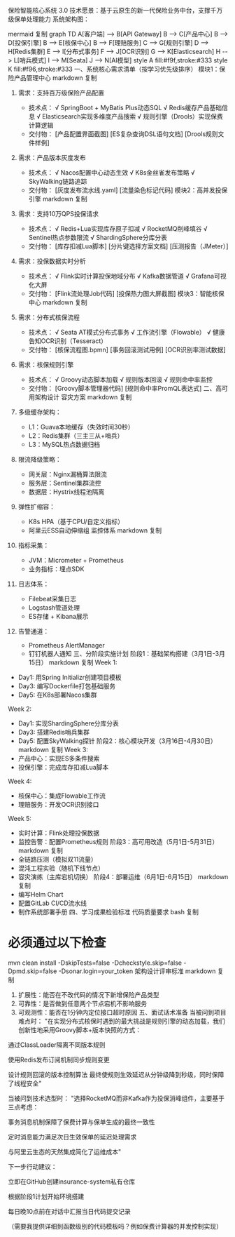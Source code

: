 保险智能核心系统 3.0
技术愿景：基于云原生的新一代保险业务中台，支撑千万级保单处理能力
系统架构图：

mermaid
复制
graph TD
A[客户端] --> B[API Gateway]
B --> C[产品中心]
B --> D[投保引擎]
B --> E[核保中心]
B --> F[理赔服务]
C --> G[规则引擎]
D --> H[Redis集群]
E --> I[分布式事务]
F --> J[OCR识别]
G --> K[Elasticsearch]
H --> L[哨兵模式]
I --> M[Seata]
J --> N[AI模型]
style A fill:#f9f,stroke:#333
style K fill:#f96,stroke:#333
一、系统核心需求清单（按学习优先级排序）
模块1：保险产品管理中心
markdown
复制
1. 需求：支持百万级保险产品配置
    - 技术点：
      √ SpringBoot + MyBatis Plus动态SQL
      √ Redis缓存产品基础信息
      √ Elasticsearch实现多维度产品搜索
      √ 规则引擎（Drools）实现保费计算逻辑
    - 交付物：
      [产品配置界面截图]
      [ES复杂查询DSL语句文档]
      [Drools规则文件样例]

2. 需求：产品版本灰度发布
    - 技术点：
      √ Nacos配置中心动态生效
      √ K8s金丝雀发布策略
      √ SkyWalking链路追踪
    - 交付物：
      [灰度发布流水线.yaml]
      [流量染色标记代码]
      模块2：高并发投保引擎
      markdown
      复制
3. 需求：支持10万QPS投保请求
    - 技术点：
      √ Redis+Lua实现库存原子扣减
      √ RocketMQ削峰填谷
      √ Sentinel热点参数限流
      √ ShardingSphere分库分表
    - 交付物：
      [库存扣减Lua脚本]
      [分片键选择方案文档]
      [压测报告（JMeter）]

4. 需求：投保数据实时分析
    - 技术点：
      √ Flink实时计算投保地域分布
      √ Kafka数据管道
      √ Grafana可视化大屏
    - 交付物：
      [Flink流处理Job代码]
      [投保热力图大屏截图]
      模块3：智能核保中心
      markdown
      复制
5. 需求：分布式核保流程
    - 技术点：
      √ Seata AT模式分布式事务
      √ 工作流引擎（Flowable）
      √ 健康告知OCR识别（Tesseract）
    - 交付物：
      [核保流程图.bpmn]
      [事务回滚测试用例]
      [OCR识别率测试数据]

6. 需求：核保规则引擎
    - 技术点：
      √ Groovy动态脚本加载
      √ 规则版本回滚
      √ 规则命中率监控
    - 交付物：
      [Groovy脚本管理器代码]
      [规则命中率PromQL表达式]
      二、高可用架构设计
      容灾方案
      markdown
      复制
1. 多级缓存架构：
    - L1：Guava本地缓存（失效时间30秒）
    - L2：Redis集群（三主三从+哨兵）
    - L3：MySQL热点数据归档

2. 限流降级策略：
    - 网关层：Nginx漏桶算法限流
    - 服务层：Sentinel集群流控
    - 数据层：Hystrix线程池隔离

3. 弹性扩缩容：
    - K8s HPA（基于CPU/自定义指标）
    - 阿里云ESS自动伸缩组
      监控体系
      markdown
      复制
1. 指标采集：
    - JVM：Micrometer + Prometheus
    - 业务指标：埋点SDK

2. 日志体系：
    - Filebeat采集日志
    - Logstash管道处理
    - ES存储 + Kibana展示

3. 告警通道：
    - Prometheus AlertManager
    - 钉钉机器人通知
      三、分阶段实施计划
      阶段1：基础架构搭建（3月1日-3月15日）
      markdown
      复制
      Week 1:
- Day1: 用Spring Initializr创建项目模板
- Day3: 编写Dockerfile打包基础服务
- Day5: 在K8s部署Nacos集群

Week 2:
- Day1: 实现ShardingSphere分库分表
- Day3: 搭建Redis哨兵集群
- Day5: 配置SkyWalking探针
  阶段2：核心模块开发（3月16日-4月30日）
  markdown
  复制
  Week 3:
- 产品中心：实现ES多条件搜索
- 投保引擎：完成库存扣减Lua脚本

Week 4:
- 核保中心：集成Flowable工作流
- 理赔服务：开发OCR识别接口

Week 5:
- 实时计算：Flink处理投保数据
- 监控告警：配置Prometheus规则
  阶段3：高可用改造（5月1日-5月31日）
  markdown
  复制
- 全链路压测（模拟双11流量）
- 混沌工程实验（随机下线节点）
- 容灾演练（主库宕机切换）
  阶段4：部署运维（6月1日-6月15日）
  markdown
  复制
- 编写Helm Chart
- 配置GitLab CI/CD流水线
- 制作系统部署手册
  四、学习成果检验标准
  代码质量要求
  bash
  复制
# 必须通过以下检查
mvn clean install
-DskipTests=false
-Dcheckstyle.skip=false
-Dpmd.skip=false
-Dsonar.login=your_token
架构设计评审标准
markdown
复制
1. 扩展性：能否在不改代码的情况下新增保险产品类型
2. 可靠性：是否做到任意两个节点宕机不影响服务
3. 可观测性：能否在1分钟内定位接口超时原因
   五、面试话术准备
   当被问到项目难点时：
   "在实现分布式核保时遇到的最大挑战是规则引擎的动态加载，我们创新性地采用Groovy脚本+版本快照的方式：

通过ClassLoader隔离不同版本规则

使用Redis发布订阅机制同步规则变更

设计规则回滚的版本控制算法
最终使规则生效延迟从分钟级降到秒级，同时保障了线程安全"

当被问到技术选型时：
"选择RocketMQ而非Kafka作为投保消峰组件，主要基于三点考虑：

事务消息机制保障了保费计算与保单生成的最终一致性

定时消息能力满足次日生效保单的延迟处理需求

与阿里云生态的天然集成简化了运维成本"

下一步行动建议：

立即在GitHub创建insurance-system私有仓库

根据阶段1计划开始环境搭建

每日晚10点前在对话中汇报当日代码提交记录

（需要我提供详细到函数级别的代码模板吗？例如保费计算器的并发控制实现）